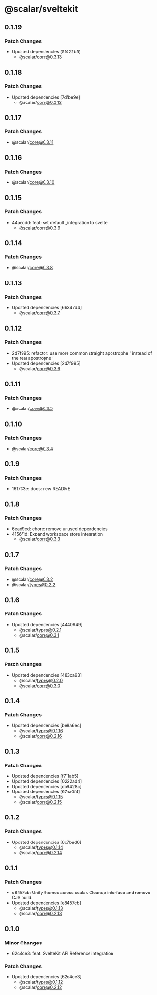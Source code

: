 # @scalar/sveltekit

## 0.1.19

### Patch Changes

- Updated dependencies [5f022b5]
  - @scalar/core@0.3.13

## 0.1.18

### Patch Changes

- Updated dependencies [7dfbe9e]
  - @scalar/core@0.3.12

## 0.1.17

### Patch Changes

- @scalar/core@0.3.11

## 0.1.16

### Patch Changes

- @scalar/core@0.3.10

## 0.1.15

### Patch Changes

- 44aecdd: feat: set default \_integration to svelte
  - @scalar/core@0.3.9

## 0.1.14

### Patch Changes

- @scalar/core@0.3.8

## 0.1.13

### Patch Changes

- Updated dependencies [66347d4]
  - @scalar/core@0.3.7

## 0.1.12

### Patch Changes

- 2d7f995: refactor: use more common straight apostrophe ' instead of the real apostrophe ’
- Updated dependencies [2d7f995]
  - @scalar/core@0.3.6

## 0.1.11

### Patch Changes

- @scalar/core@0.3.5

## 0.1.10

### Patch Changes

- @scalar/core@0.3.4

## 0.1.9

### Patch Changes

- 161733e: docs: new README

## 0.1.8

### Patch Changes

- 6ead9cd: chore: remove unused dependencies
- 4156f1d: Expand workspace store integration
  - @scalar/core@0.3.3

## 0.1.7

### Patch Changes

- @scalar/core@0.3.2
- @scalar/types@0.2.2

## 0.1.6

### Patch Changes

- Updated dependencies [4440949]
  - @scalar/types@0.2.1
  - @scalar/core@0.3.1

## 0.1.5

### Patch Changes

- Updated dependencies [483ca93]
  - @scalar/types@0.2.0
  - @scalar/core@0.3.0

## 0.1.4

### Patch Changes

- Updated dependencies [be8a6ec]
  - @scalar/types@0.1.16
  - @scalar/core@0.2.16

## 0.1.3

### Patch Changes

- Updated dependencies [f711ab5]
- Updated dependencies [0222ad4]
- Updated dependencies [cb9428c]
- Updated dependencies [67aa0f4]
  - @scalar/types@0.1.15
  - @scalar/core@0.2.15

## 0.1.2

### Patch Changes

- Updated dependencies [8c7bad8]
  - @scalar/types@0.1.14
  - @scalar/core@0.2.14

## 0.1.1

### Patch Changes

- e8457cb: Unify themes across scalar. Cleanup interface and remove CJS build.
- Updated dependencies [e8457cb]
  - @scalar/types@0.1.13
  - @scalar/core@0.2.13

## 0.1.0

### Minor Changes

- 62c4ce3: feat: SvelteKit API Reference integration

### Patch Changes

- Updated dependencies [62c4ce3]
  - @scalar/types@0.1.12
  - @scalar/core@0.2.12
